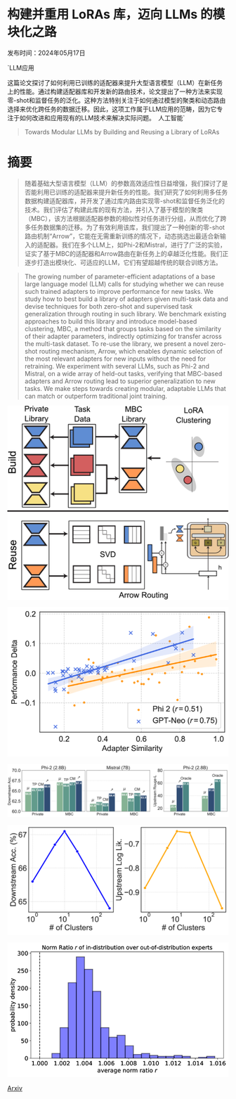 # 构建并重用 LoRAs 库，迈向 LLMs 的模块化之路

发布时间：2024年05月17日

`LLM应用

这篇论文探讨了如何利用已训练的适配器来提升大型语言模型（LLM）在新任务上的性能。通过构建适配器库和开发新的路由技术，论文提出了一种方法来实现零-shot和监督任务的泛化。这种方法特别关注于如何通过模型的聚类和动态路由选择来优化跨任务的数据迁移。因此，这项工作属于LLM应用的范畴，因为它专注于如何改进和应用现有的LLM技术来解决实际问题。` `人工智能`

> Towards Modular LLMs by Building and Reusing a Library of LoRAs

# 摘要

> 随着基础大型语言模型（LLM）的参数高效适应性日益增强，我们探讨了是否能利用已训练的适配器来提升新任务的性能。我们研究了如何利用多任务数据构建适配器库，并开发了通过库内路由实现零-shot和监督任务泛化的技术。我们评估了构建此库的现有方法，并引入了基于模型的聚类（MBC），该方法根据适配器参数的相似性对任务进行分组，从而优化了跨多任务数据集的迁移。为了有效利用该库，我们提出了一种创新的零-shot路由机制“Arrow”，它能在无需重新训练的情况下，动态挑选出最适合新输入的适配器。我们在多个LLM上，如Phi-2和Mistral，进行了广泛的实验，证实了基于MBC的适配器和Arrow路由在新任务上的卓越泛化性能。我们正逐步打造出模块化、可适应的LLM，它们有望超越传统的联合训练方法。

> The growing number of parameter-efficient adaptations of a base large language model (LLM) calls for studying whether we can reuse such trained adapters to improve performance for new tasks. We study how to best build a library of adapters given multi-task data and devise techniques for both zero-shot and supervised task generalization through routing in such library. We benchmark existing approaches to build this library and introduce model-based clustering, MBC, a method that groups tasks based on the similarity of their adapter parameters, indirectly optimizing for transfer across the multi-task dataset. To re-use the library, we present a novel zero-shot routing mechanism, Arrow, which enables dynamic selection of the most relevant adapters for new inputs without the need for retraining. We experiment with several LLMs, such as Phi-2 and Mistral, on a wide array of held-out tasks, verifying that MBC-based adapters and Arrow routing lead to superior generalization to new tasks. We make steps towards creating modular, adaptable LLMs that can match or outperform traditional joint training.

![构建并重用 LoRAs 库，迈向 LLMs 的模块化之路](../../../paper_images/2405.11157/x1.png)

![构建并重用 LoRAs 库，迈向 LLMs 的模块化之路](../../../paper_images/2405.11157/x2.png)

![构建并重用 LoRAs 库，迈向 LLMs 的模块化之路](../../../paper_images/2405.11157/x3.png)

![构建并重用 LoRAs 库，迈向 LLMs 的模块化之路](../../../paper_images/2405.11157/x4.png)

![构建并重用 LoRAs 库，迈向 LLMs 的模块化之路](../../../paper_images/2405.11157/x5.png)

[Arxiv](https://arxiv.org/abs/2405.11157)